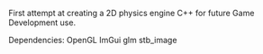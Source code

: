 First attempt at creating a 2D physics engine C++ for future Game Development use.

Dependencies:
	OpenGL
	ImGui
	glm
	stb_image
